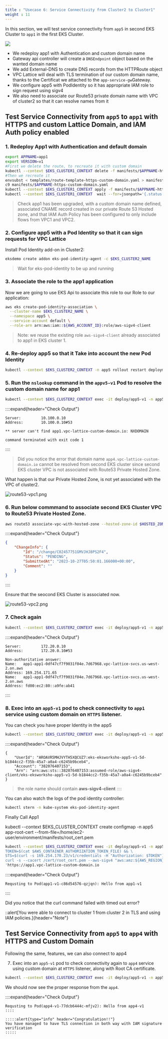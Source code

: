 ```yaml
---
title : "Usecase 6: Service Connectivity from Cluster2 to Cluster1"
weight : 11
---
```



In this section, we will test service connectivity from `app5` in second EKS Cluster to `app1` in the first EKS Cluster.

![](/static/images/6-network-security/2-vpc-lattice-service-access/lattice-usecase6.png)
- We redeploy app1 with Authentication and custom domain name
- Gateway api controller will create a `DNSEndpoint` object based on the wanted domain name
- We add External-DNS to create DNS records from the HTTPRoute object
- VPC Lattice will deal with TLS termination of our custom domain name, thanks to the Certificat we attached to the `app-service-gw`Gateway.
- We configure app5 with PodIdentity so it has appropriate IAM role to sign request using sigv4
- We also need to associate our Route53 private domain name with VPC of cluster2 so that it can resolve names from it

## Test Service Connectivity from `app5` to `app1` with HTTPS and custom Lattice Domain, and IAM Auth policy enabled

### 1. Redeploy App1 with Authentication and default domain

```bash
export APPNAME=app1
export VERSION=v1
#First we delete the route, to recreate it with custom domain
kubectl --context $EKS_CLUSTER1_CONTEXT delete -f manifests/$APPNAME-http-default-domain.yaml
#Then we recreate it
envsubst < templates/route-template-https-custom-domain.yaml > manifests/$APPNAME-https-custom-domain.yaml
c9 manifests/$APPNAME-https-custom-domain.yaml
kubectl --context $EKS_CLUSTER1_CONTEXT apply -f manifests/$APPNAME-https-custom-domain.yaml
kubectl --context $EKS_CLUSTER1_CONTEXT  wait --for=jsonpath='{.status.parents[-1:].conditions[-1:].reason}'=ResolvedRefs httproute/$APPNAME -n $APPNAME
```

> Check app1 has been upgraded, with a custom domain name defined, associated CNAME record created in our private Route 53 Hosted zone, and that IAM Auth Policy has been configured to only include flows from VPC1 and VPC2.

### 2. Configure app5 with a Pod Identity so that it can sign requests for VPC Lattice

Install Pod Identity add-on in Cluster2:

```bash
eksdemo create addon eks-pod-identity-agent -c $EKS_CLUSTER2_NAME
```

> Wait for eks-pod-identity to be up and running

### 3. Associate the role to the app1 application

Now we are going to use EKS Api to associate this role to our Role to our application:

```bash
aws eks create-pod-identity-association \
  --cluster-name $EKS_CLUSTER2_NAME \
  --namespace app5 \
  --service-account default \
  --role-arn arn:aws:iam::${AWS_ACCOUNT_ID}:role/aws-sigv4-client
```

> Note: we reuse the existing role `aws-sigv4-client` already associated to app1 in EKS cluster 1.



### 4. Re-deploy app5 so that it Take into account the new Pod Identity

```bash
kubectl --context $EKS_CLUSTER2_CONTEXT -n app5 rollout restart deployment/app5-v1
```

### 5. Run the `nslookup` command in the `appv5-v1` Pod to resolve the custom domain name for app1

```bash
kubectl --context $EKS_CLUSTER2_CONTEXT exec -it deploy/app5-v1 -n app5 -- nslookup app1.vpc-lattice-custom-domain.io
```

::::expand{header="Check Output"}
```
Server:         10.100.0.10
Address:        10.100.0.10#53

** server can't find app1.vpc-lattice-custom-domain.io: NXDOMAIN

command terminated with exit code 1
```
::::

> Did you notice the error that domain name `app4.vpc-lattice-custom-domain.io` cannot be resolved from second EKS cluster since second EKS cluster VPC is not associated with Route53 Private Hosted Zone.

What happen is that our Private Hosted Zone, is not yet associated with the VPC of cluster2.

![route53-vpc1.png](/static/images/6-network-security/2-vpc-lattice-service-access/route53-vpc1.png)


### 6. Run below commmand to associate second EKS Cluster VPC to Route53 Private Hosted Zone.

```bash
aws route53 associate-vpc-with-hosted-zone --hosted-zone-id $HOSTED_ZONE_ID --vpc VPCRegion=$AWS_REGION,VPCId=$EKS_CLUSTER2_VPC_ID
```

::::expand{header="Check Output"}
```json
{
    "ChangeInfo": {
        "Id": "/change/C02457751GMVJHJ8PS2F4",
        "Status": "PENDING",
        "SubmittedAt": "2023-10-27T05:50:01.166000+00:00",
        "Comment": ""
    }
}

```
::::

Ensure that the seocond EKS Cluster is associated now.

![route53-vpc2.png](/static/images/6-network-security/2-vpc-lattice-service-access/route53-vpc2.png)


### 7. Check again

```bash
kubectl --context $EKS_CLUSTER2_CONTEXT exec -it deploy/app5-v1 -n app5 -- nslookup app1.vpc-lattice-custom-domain.io
```

::::expand{header="Check Output"}
```
Server:         172.20.0.10
Address:        172.20.0.10#53

Non-authoritative answer:
Name:   app1-app1-0df47cf7f9031f04e.7d67968.vpc-lattice-svcs.us-west-2.on.aws
Address: 169.254.171.65
Name:   app1-app1-0df47cf7f9031f04e.7d67968.vpc-lattice-svcs.us-west-2.on.aws
Address: fd00:ec2:80::a9fe:ab41
```
::::

### 8. Exec into an `app5-v1` pod to check connectivity to `app1` service using custom domain on `HTTPS` listener.

You can check you have proper Identity in the app5

```bash
kubectl --context $EKS_CLUSTER2_CONTEXT exec -it deploy/app5-v1 -n app5 -c app5-v1 -- aws sts get-caller-identity
```

::::expand{header="Check Output"}
```
{
    "UserId": "AROAVR5MHJVYTH5XQCUZ7:eks-eksworksho-app5-v1-5d-b1844cc2-f35b-45a7-a0a4-c6245b9bceb4",
    "Account": "382076407153",
    "Arn": "arn:aws:sts::382076407153:assumed-role/aws-sigv4-client/eks-eksworksho-app5-v1-5d-b1844cc2-f35b-45a7-a0a4-c6245b9bceb4"
}
```

> the role name should contain **aws-sigv4-client**
::::


You can also watch the logs of the pod identity controller:

```bash
kubectl stern -n kube-system eks-pod-identity-agent
```

Finally Call App1

kubectl --context $EKS_CLUSTER_CONTEXT create configmap -n app5 app-root-cert --from-file=/home/ec2-user/environment/manifests/root_cert.pem

```bash
kubectl --context $EKS_CLUSTER2_CONTEXT exec -it deploy/app5-v1 -n app5 -c app5-v1 -- /bin/bash -c '\
TOKEN=$(cat $AWS_CONTAINER_AUTHORIZATION_TOKEN_FILE) && \
STS=$(curl -s 169.254.170.23/v1/credentials -H "Authorization: $TOKEN") && \
curl -s --cacert /cert/root_cert.pem --aws-sigv4 "aws:amz:${AWS_REGION}:vpc-lattice-svcs" --user $(echo $STS | jq ".AccessKeyId" -r):$(echo $STS | jq ".SecretAccessKey" -r) -H "x-amz-content-sha256: UNSIGNED-PAYLOAD" -H "x-amz-security-token: $(echo $STS | jq ".Token" -r)" \
'https://app1.vpc-lattice-custom-domain.io
```


::::expand{header="Check Output"}
```
Requsting to Pod(app1-v1-c86d54576-qzjqn): Hello from app1-v1
```
::::

Did you notice that the curl command failed with timed out error?

::alert[You were able to connect to cluster 1 from cluster 2 in TLS and using IAM policies.]{header="Note"}



## Test Service Connectivity from `app5` to `app4` with HTTPS and Custom Domain 


Following the same, features, we can also connect to app4


7. Exec into an `app5-v1` pod to check connectivity again to `app4` service using custom domain at `HTTPS` listener, along with Root CA certificate.


```bash
kubectl --context $EKS_CLUSTER2_CONTEXT exec -it deploy/app5-v1 -n app5 -c app5-v1 -- /bin/bash -c 'TOKEN=$(cat $AWS_CONTAINER_AUTHORIZATION_TOKEN_FILE) && STS=$(curl 169.254.170.23/v1/credentials -H "Authorization: $TOKEN") && curl --cacert /cert/root_cert.pem --aws-sigv4 "aws:amz:${AWS_REGION}:vpc-lattice-svcs" --user $(echo $STS | jq ".AccessKeyId" -r):$(echo $STS | jq ".SecretAccessKey" -r) -H "x-amz-content-sha256: UNSIGNED-PAYLOAD" -H "x-amz-security-token: $(echo $STS | jq ".Token" -r)" 'https://app4.vpc-lattice-custom-domain.io
```

We should now see the proper response from the `app4`.

::::expand{header="Check Output"}
```
Requsting to Pod(app4-v1-77dcb6444c-mfjv2): Hello from app4-v1
::::

:::::alert{type="info" header="Congratulation!!"}
You have managed to have TLS connection in both way with IAM signature verification
:::::